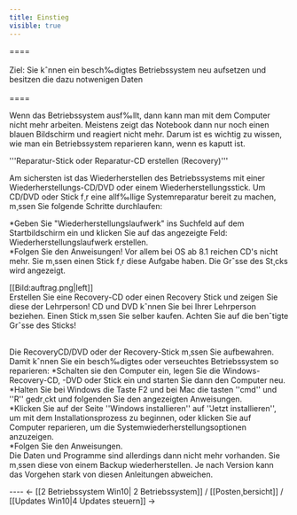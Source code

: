```yaml
---
title: Einstieg
visible: true
---
```


<head>
<!DOCTYPE html>
<html lang="de">
<meta charset="utf-8">
</head>
====<br><br>Ziel: Sie kˆnnen ein besch‰digtes Betriebssystem neu aufsetzen und besitzen die dazu notwenigen Daten<br><br>====

Wenn das Betriebssystem ausf‰llt, dann kann man mit dem Computer nicht mehr arbeiten. Meistens zeigt das Notebook dann nur noch einen blauen Bildschirm und reagiert nicht mehr. Darum ist es wichtig zu wissen, wie man ein Betriebssystem reparieren kann, wenn es kaputt ist. <br>

'''Reparatur-Stick oder Reparatur-CD erstellen (Recovery)'''

Am sichersten ist das Wiederherstellen des Betriebssystems mit einer Wiederherstellungs-CD/DVD oder einem Wiederherstellungsstick. Um CD/DVD oder Stick f¸r eine allf‰llige Systemreparatur bereit zu machen, m¸ssen Sie folgende Schritte durchlaufen:<br>

*Geben Sie "Wiederherstellungslaufwerk" ins Suchfeld auf dem Startbildschirm ein und klicken Sie auf das angezeigte Feld: Wiederherstellungslaufwerk erstellen.<br>
*Folgen Sie den Anweisungen! Vor allem bei OS ab 8.1 reichen CD's nicht mehr. Sie m¸ssen einen Stick f¸r diese Aufgabe haben. Die Grˆsse des St¸cks wird angezeigt.<br>

[[Bild:auftrag.png|left]]<br> Erstellen Sie eine Recovery-CD oder einen Recovery Stick und zeigen Sie diese der Lehrperson! CD und DVD kˆnnen Sie bei Ihrer Lehrperson beziehen. Einen Stick m¸ssen Sie selber kaufen. Achten Sie auf die benˆtigte Grˆsse des Sticks!<br><br>

Die RecoveryCD/DVD oder der Recovery-Stick m¸ssen Sie aufbewahren. Damit kˆnnen Sie ein besch‰digtes oder verseuchtes Betriebssystem so reparieren:
*Schalten sie den Computer ein, legen Sie die Windows-Recovery-CD, -DVD oder Stick ein und starten Sie dann den Computer neu.<br>
*Halten Sie bei Windows die Taste F2 und bei Mac die tasten ''cmd'' und ''R'' gedr¸ckt und folgenden Sie den angezeigten Anweisungen.<br>
*Klicken Sie auf der Seite ''Windows installieren'' auf ''Jetzt installieren'', um mit dem Installationsprozess zu beginnen, oder klicken Sie auf Computer reparieren, um die Systemwiederherstellungsoptionen anzuzeigen.<br>
*Folgen Sie den Anweisungen.<br>
Die Daten und Programme sind allerdings dann nicht mehr vorhanden. Sie m¸ssen diese von einem Backup wiederherstellen. Je nach Version kann das Vorgehen stark von diesen Anleitungen abweichen.<br>

---- <-  [[2 Betriebssystem Win10| 2 Betriebssystem]] / [[Posten¸bersicht]] / [[Updates Win10|4 Updates steuern]] ->

<body>
</body>
</html>
